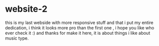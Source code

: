 # website-2
this is my last webside with more responsive stuff and that i put my entire dedication, i think it looks more pro than the first one ,
i hope you like who ever check it :) and thanks for make it here, it is about things i like about music type.
